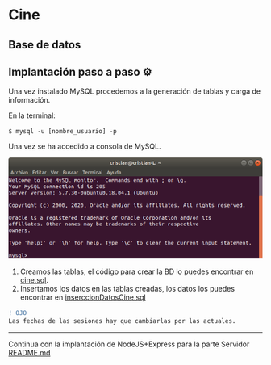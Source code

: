 # Cine 

## Base de datos

## Implantación paso a paso ⚙️

Una vez instalado MySQL procedemos a la generación de tablas y carga de información.

En la terminal:

~~~
$ mysql -u [nombre_usuario] -p
~~~

Una vez se ha accedido a consola de MySQL.

![consola MySQL](../image/mysqlacceso.png)

1. Creamos las tablas, el código para crear la BD lo puedes encontrar en [cine.sql](cine.sql).
2. Insertamos los datos en las tablas creadas, los datos los puedes encontrar en [inserccionDatosCine.sql](cine.sql)

~~~diff
! OJO 
Las fechas de las sesiones hay que cambiarlas por las actuales.
~~~

---
Continua con la implantación de NodeJS+Express para la parte Servidor [README.md](../cineServidor/README.md)